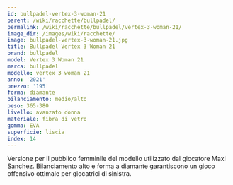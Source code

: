 ```yaml
---
id: bullpadel-vertex-3-woman-21
parent: /wiki/racchette/bullpadel/
permalink: /wiki/racchette/bullpadel/vertex-3-woman-21/
image_dir: /images/wiki/racchette/
image: bullpadel-vertex-3-woman-21.jpg
title: Bullpadel Vertex 3 Woman 21
brand: bullpadel
model: Vertex 3 Woman 21
marca: bullpadel
modello: vertex 3 woman 21
anno: '2021'
prezzo: '195'
forma: diamante
bilanciamento: medio/alto
peso: 365-380
livello: avanzato donna
materiale: fibra di vetro
gomma: EVA
superficie: liscia
index: 14
---
```

Versione per il pubblico femminile del modello utilizzato dal giocatore Maxi Sanchez. Bilanciamento alto e forma a diamante garantiscono un gioco offensivo ottimale per giocatrici di sinistra.